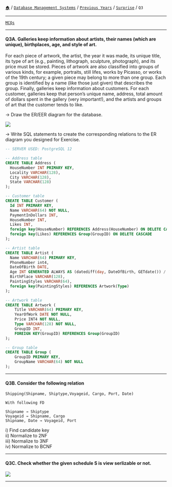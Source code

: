 [`🏠`](/) / [`Database Management Systems`](/s/dbms/) / [`Previous Years`](/s/dbms/previous-years/) / [`Surprise`](/s/dbms/previous-years/surprise/) / `Q3`

<hr />

[`MCQs`](/s/dbms/mcqs/)

<hr />

#### Q3A. Galleries keep information about artists, their names (which are unique), birthplaces, age, and style of art. 
For each piece of artwork, the artist, the year it was made, its unique title, 
its type of art (e.g., painting, lithograph, sculpture, photograph), 
and its price must be stored. Pieces of artwork are also classified into groups of various kinds, 
for example, portraits, still lifes, works by Picasso, or works of the 19th century; 
a given piece may belong to more than one group. 
Each group is identified by a name (like those just given) that describes the group. 
Finally, galleries keep information about customers. 
For each customer, galleries keep that person’s unique name, address, total amount of dollars 
spent in the gallery (very important!), and the artists and groups of art that the customer tends 
to like.

→ Draw the ER/EER diagram for the database.  

![](https://d2vlcm61l7u1fs.cloudfront.net/media%2F1e9%2F1e9dc3c8-1ef6-4ebf-9d89-7aa597a35c02%2FphpnvACgM.png)

→ Write SQL statements to create the corresponding relations to the ER diagram you designed for Exercise.

```sql
-- SERVER USED: PostgreSQL 12

-- Address table
CREATE TABLE Address (
  HouseNumber INT PRIMARY KEY,
  Locality VARCHAR(128),
  City VARCHAR(128),
  State VARCHAR(128)
);

-- Customer table
CREATE TABLE Customer (
  Id INT PRIMARY KEY,
  Name VARCHAR(64) NOT NULL,
  PaymentInDollars INT,
  HouseNumber INT,
  Likes INT,
  foreign key(HouseNumber) REFERENCES Address(HouseNumber) ON DELETE CASCADE,
  foreign key(Likes) REFERENCES Group(GroupID) ON DELETE CASCADE
);

-- Artist table
CREATE TABLE Artist (
  Name VARCHAR(64) PRIMARY KEY,
  PhoneNumber int4,
  DateOfBirth DATE,
  Age INT GENERATED ALWAYS AS (datediff(day, DateOfBirth, GETdate()) / 365.2425),
  BirthPlace VARCHAR(128),
  PaintingStyles VARCHAR(64),
  foreign key(PaintingStyles) REFERENCES Artwork(Type)
);

-- Artwork table
CREATE TABLE Artwork (
    Title VARCHAR(64) PRIMARY KEY,
    YearOfWork DATE NOT NULL,
    Price INT4 NOT NULL,
    Type VARCHAR(128) NOT NULL,
    GroupID INT,
    FOREIGN KEY(GroupID) REFERENCES Group(GroupID)
);

-- Group table
CREATE TABLE Group (
    GroupID PRIMARY KEY,
    GroupName VARCHAR(64) NOT NULL
);
```

<hr />

#### Q3B. Consider the following relation

```
Shipping(Shipname, Shiptype,Voyageid, Cargo, Port, Date)

With following FD

Shipname → Shiptype
Voyageid → Shipname, Cargo
Shipname, Date → Voyageid, Port
```

i) Find candidate key  
ii) Normalize to 2NF  
iii) Normalize to 3NF  
iv) Normalize to BCNF

<hr />

#### Q3C. Check whether the given schedule S is view serlizable or not.

![](https://i.imgur.com/cnDQXJS.png)

<hr />
